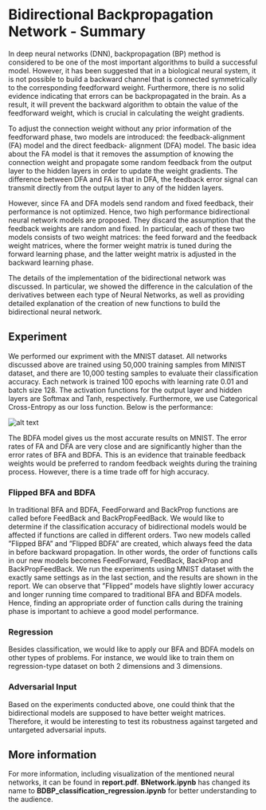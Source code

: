 # Bidirectional Backpropagation Network - Summary

In deep neural networks (DNN), backpropagation (BP) method is considered to be one of the most important algorithms to build a successful model. However, it has been
suggested that in a biological neural system, it is not possible to build a backward channel that is connected symmetrically to the corresponding feedforward weight. Furthermore, there is no solid evidence indicating that errors can be backpropagated in the brain. As a result, it will prevent the backward algorithm to obtain the value of the feedforward weight, which is crucial in calculating the weight gradients.

To adjust the connection weight without any prior information of the feedforward phase, two models are introduced: the feedback-alignment (FA) model and the direct feedback-
alignment (DFA) model. The basic idea about the FA model is that it removes the assumption of knowing the connection weight and propagate some random feedback from the output
layer to the hidden layers in order to update the weight gradients. The difference between DFA and FA is that in DFA, the feedback error signal can transmit directly from the output layer to any of the hidden layers.

However, since FA and DFA models send random and fixed feedback, their performance is not optimized. Hence, two high performance bidirectional neural network models are proposed. They discard the assumption that the feedback weights are random and fixed. In particular, each of these two models consists of two weight matrices: the feed forward and the feedback weight matrices, where the former weight matrix is tuned during the forward learning phase, and the latter weight matrix is adjusted in the backward learning
phase.

The details of the implementation of the bidirectional network was discussed. In particular, we showed the difference in the calculation of the derivatives between each type of Neural Networks, as well as providing detailed explanation of the creation of new functions to build the bidirectional neural network.


## Experiment
We performed our expriment with the MNIST dataset. All networks discussed above are trained using 50,000 training samples from MINIST dataset, and there are 10,000 testing samples to evaluate their classification accuracy. Each network is trained 100 epochs with learning rate 0.01 and batch size 128. The activation functions for the output layer and hidden
layers are Softmax and Tanh, respectively. Furthermore, we use Categorical Cross-Entropy as our loss function. Below is the performance:

![alt text](https://github.com/xpada001/volcano_CNN/blob/main/MNIST_perf.png?raw=true)

The BDFA model gives us the most accurate results on MNIST. The error rates of FA and DFA are very close and are significantly higher than the error rates of BFA and BDFA. This is an evidence that trainable feedback weights would be preferred to random feedback weights during the training process. However, there is a time trade off for high accuracy.

### Flipped BFA and BDFA
In traditional BFA and BDFA, FeedForward and BackProp functions are called before FeedBack and BackPropFeedBack. We would like to determine if the classification accuracy of
bidirectional models would be affected if functions are called in different orders. Two new models called ”Flipped BFA” and ”Flipped BDFA” are created, which always feed the data in before backward propagation. In other words, the order of functions calls in our new models becomes FeedForward, FeedBack, BackProp and BackPropFeedBack. We run the experiments using MNIST dataset with the exactly same settings as in the last section, and the results are shown in the report. We can observe that ”Flipped” models have slightly lower accuracy and longer running time compared to traditional BFA and BDFA models. Hence, finding an appropriate order of function calls during the training phase is important to achieve a good model performance.

### Regression
Besides classification, we would like to apply our BFA and BDFA models on other types of problems. For instance, we would like to train them on regression-type dataset on both 2
dimensions and 3 dimensions.

### Adversarial Input
Based on the experiments conducted above, one could think that the bidirectional models are supposed to have better weight matrices. Therefore, it would be interesting to
test its robustness against targeted and untargeted adversarial inputs.

## More information

For more information, including visualization of the mentioned neural networks, it can be found in **report.pdf**. **BNetwork.ipynb** has changed its name to **BDBP_classification_regression.ipynb** for better understanding to the audience.
